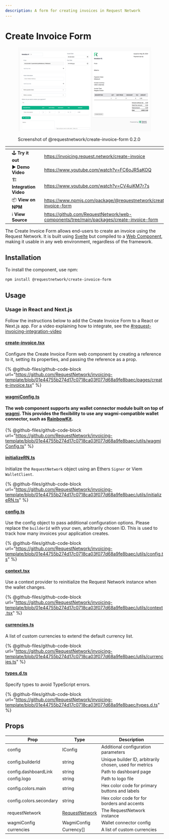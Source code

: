 ```yaml
---
description: A form for creating invoices in Request Network
---
```


# Create Invoice Form

<figure><img src="../../.gitbook/assets/image (2) (1).png" alt=""><figcaption><p>Screenshot of @requestnetwork/create-invoice-form 0.2.0</p></figcaption></figure>

<table data-view="cards" data-full-width="false"><thead><tr><th></th><th></th><th></th><th data-hidden data-type="content-ref"></th><th data-hidden data-card-target data-type="content-ref"></th></tr></thead><tbody><tr><td></td><td><span data-gb-custom-inline data-tag="emoji" data-code="1f579">🕹️</span> <strong>Try it out</strong></td><td></td><td><a href="https://invoicing.request.network/create-invoice">https://invoicing.request.network/create-invoice</a></td><td><a href="https://invoicing.request.network/">https://invoicing.request.network/</a></td></tr><tr><td></td><td><span data-gb-custom-inline data-tag="emoji" data-code="25b6">▶️</span> <strong>Demo Video</strong></td><td></td><td><a href="https://www.youtube.com/watch?v=FC6oJR5aKOQ">https://www.youtube.com/watch?v=FC6oJR5aKOQ</a></td><td><a href="../templates/#request-invoicing-demo-video">#request-invoicing-demo-video</a></td></tr><tr><td></td><td><span data-gb-custom-inline data-tag="emoji" data-code="1f3d7">🏗️</span> <strong>Integration Video</strong></td><td></td><td><a href="https://www.youtube.com/watch?v=CV4uiKM7r7s">https://www.youtube.com/watch?v=CV4uiKM7r7s</a></td><td><a href="../templates/#request-invoicing-integration-video">#request-invoicing-integration-video</a></td></tr><tr><td></td><td><span data-gb-custom-inline data-tag="emoji" data-code="1f4e6">📦</span> <strong>View on NPM</strong></td><td></td><td><a href="https://www.npmjs.com/package/@requestnetwork/create-invoice-form">https://www.npmjs.com/package/@requestnetwork/create-invoice-form</a></td><td><a href="https://www.npmjs.com/package/@requestnetwork/create-invoice-form">https://www.npmjs.com/package/@requestnetwork/create-invoice-form</a></td></tr><tr><td></td><td><span data-gb-custom-inline data-tag="emoji" data-code="2139">ℹ️</span> <strong>View Source</strong></td><td></td><td><a href="https://github.com/RequestNetwork/web-components/tree/main/packages/create-invoice-form">https://github.com/RequestNetwork/web-components/tree/main/packages/create-invoice-form</a></td><td><a href="https://github.com/RequestNetwork/web-components/tree/main/packages/create-invoice-form">https://github.com/RequestNetwork/web-components/tree/main/packages/create-invoice-form</a></td></tr></tbody></table>

The Create Invoice Form allows end-users to create an invoice using the Request Network. It is built using [Svelte](https://svelte.dev/) but compiled to a [Web Component](https://developer.mozilla.org/en-US/docs/Web/API/Web\_components), making it usable in any web environment, regardless of the framework.

## Installation

To install the component, use npm:

```bash
npm install @requestnetwork/create-invoice-form
```

## Usage

### Usage in React and Next.js

Follow the instructions below to add the Create Invoice Form to a React or Next.js app. For a video explaining how to integrate, see the [#request-invoicing-integration-video](../templates/#request-invoicing-integration-video "mention")

#### [**create-invoice.tsx**](https://github.com/RequestNetwork/invoicing-template/blob/01e44755b274d17c0718ca03f077d68a9fe8baec/pages/create-invoice.tsx)

Configure the Create Invoice Form web component by creating a reference to it, setting its properties, and passing the reference as a prop.&#x20;

{% @github-files/github-code-block url="https://github.com/RequestNetwork/invoicing-template/blob/01e44755b274d17c0718ca03f077d68a9fe8baec/pages/create-invoice.tsx" %}

#### [wagmiConfig.ts](https://github.com/RequestNetwork/invoicing-template/blob/01e44755b274d17c0718ca03f077d68a9fe8baec/utils/wagmiConfig.ts)

#### The web component supports any wallet connector module built on top of [wagmi](https://wagmi.sh/). This provides the flexibility to use any wagmi-compatible wallet connector, such as [RainbowKit](https://www.rainbowkit.com/docs/introduction#industry-standards).

{% @github-files/github-code-block url="https://github.com/RequestNetwork/invoicing-template/blob/01e44755b274d17c0718ca03f077d68a9fe8baec/utils/wagmiConfig.ts" %}

#### [initializeRN.ts](https://github.com/RequestNetwork/invoicing-template/blob/01e44755b274d17c0718ca03f077d68a9fe8baec/utils/initializeRN.ts)

Initialize the `RequestNetwork` object using an Ethers `Signer` or Viem `WalletClient`.

{% @github-files/github-code-block url="https://github.com/RequestNetwork/invoicing-template/blob/01e44755b274d17c0718ca03f077d68a9fe8baec/utils/initializeRN.ts" %}

#### [config.ts](https://github.com/RequestNetwork/invoicing-template/blob/01e44755b274d17c0718ca03f077d68a9fe8baec/utils/config.ts)

Use the config object to pass additional configuration options. Please replace the `builderId` with your own, arbitrarily chosen ID. This is used to track how many invoices your application creates.

{% @github-files/github-code-block url="https://github.com/RequestNetwork/invoicing-template/blob/01e44755b274d17c0718ca03f077d68a9fe8baec/utils/config.ts" %}

#### [context.tsx](https://github.com/RequestNetwork/invoicing-template/blob/01e44755b274d17c0718ca03f077d68a9fe8baec/utils/context.tsx)

Use a context provider to reinitialize the Request Network instance when the wallet changes.

{% @github-files/github-code-block url="https://github.com/RequestNetwork/invoicing-template/blob/01e44755b274d17c0718ca03f077d68a9fe8baec/utils/context.tsx" %}

#### [currencies.ts](https://github.com/RequestNetwork/invoicing-template/blob/01e44755b274d17c0718ca03f077d68a9fe8baec/utils/currencies.ts)

A list of custom currencies to extend the default currency list.

{% @github-files/github-code-block url="https://github.com/RequestNetwork/invoicing-template/blob/01e44755b274d17c0718ca03f077d68a9fe8baec/utils/currencies.ts" %}

#### [types.d.ts](https://github.com/RequestNetwork/invoicing-template/blob/01e44755b274d17c0718ca03f077d68a9fe8baec/types.d.ts)

Specify types to avoid TypeScript errors.

{% @github-files/github-code-block url="https://github.com/RequestNetwork/invoicing-template/blob/01e44755b274d17c0718ca03f077d68a9fe8baec/types.d.ts" %}

## Props

| Prop                    | Type                                                                                              | Description                                             |
| ----------------------- | ------------------------------------------------------------------------------------------------- | ------------------------------------------------------- |
| config                  | IConfig                                                                                           | Additional configuration parameters                     |
| config.builderId        | string                                                                                            | Unique builder ID, arbitrarily chosen, used for metrics |
| config.dashboardLink    | string                                                                                            | Path to dashboard page                                  |
| config.logo             | string                                                                                            | Path to logo file                                       |
| config.colors.main      | string                                                                                            | Hex color code for primary buttons and labels           |
| config.colors.secondary | string                                                                                            | Hex color code for for borders and accents              |
| requestNetwork          | [RequestNetwork](../../learn-request-network/sdk-api-reference/request-client.js/requestnetwork/) | The RequestNetwork instance                             |
| wagmiConfig             | WagmiConfig                                                                                       | Wallet connector config                                 |
| currencies              | Currency\[]                                                                                       | A list of custom currencies                             |
